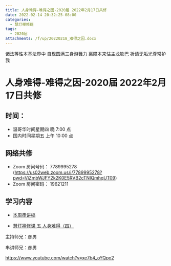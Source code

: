 ```yaml
---
title: 人身难得-难得之因-2020届 2022年2月17日共修
date: 2022-02-14 20:32:25-08:00
categories:
  - 慧灯禅修班
tags:
  - 2020届
attachments: /f/up/20220218_难得之因.docx
---
```

诸法等性本基法界中 自现圆满三身游舞力 
离障本来怙主龙钦巴 祈请无垢光尊常护我

# 人身难得-难得之因-2020届 2022年2月17日共修

## 时间：

* 温哥华时间星期四 晚 7:00 点
* 国内时间星期五 上午 10:00 点

## 网络共修

* Zoom 房间号码： 7789995278 (<https://us02web.zoom.us/j/7789995278?pwd=VjZmbWJFY2k2K0E5RVB2cTNIQmhqUT09>)
* Zoom 房间密码： 19621211

## 学习内容

* [本周串讲稿](/f/up/20220218_难得之因.docx)

* [慧灯禅修课 五 人身难得（四）](https://www.youtube.com/watch?v=3N2nzOrR5vs&list=PLQU9iXcMduTfoo8rKZhj69k-OOas8C1Of&index=6&ab_channel=%E6%85%A7%E7%81%AF%E4%B9%8B%E5%85%89%E7%BD%91%E7%AB%99) 

主持师兄：彦男

串讲师兄：彦男

<https://www.youtube.com/watch?v=xe7b4_oYQpo2>
